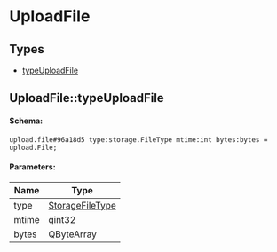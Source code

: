 # UploadFile

## Types

* [typeUploadFile](#uploadfiletypeuploadfile)

## UploadFile::typeUploadFile

#### Schema:

`upload.file#96a18d5 type:storage.FileType mtime:int bytes:bytes = upload.File;`

#### Parameters:

|Name|Type|
|----|----|
|type|[StorageFileType](storagefiletype.md)|
|mtime|qint32|
|bytes|QByteArray|

